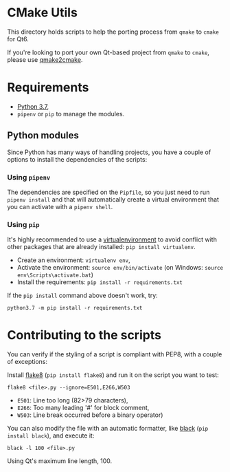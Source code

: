 # CMake Utils

This directory holds scripts to help the porting process from `qmake` to `cmake` for Qt6.

If you're looking to port your own Qt-based project from `qmake` to `cmake`, please use
[qmake2cmake](https://wiki.qt.io/Qmake2cmake).

# Requirements

* [Python 3.7](https://www.python.org/downloads/),
* `pipenv` or `pip` to manage the modules.

## Python modules

Since Python has many ways of handling projects, you have a couple of options to
install the dependencies of the scripts:

### Using `pipenv`

The dependencies are specified on the `Pipfile`, so you just need to run
`pipenv install` and that will automatically create a virtual environment
that you can activate with a `pipenv shell`.

### Using `pip`

It's highly recommended to use a [virtualenvironment](https://virtualenv.pypa.io/en/latest/)
to avoid conflict with other packages that are already installed: `pip install virtualenv`.

* Create an environment: `virtualenv env`,
* Activate the environment: `source env/bin/activate`
  (on Windows: `source env\Scripts\activate.bat`)
* Install the requirements: `pip install -r requirements.txt`

If the `pip install` command above doesn't work, try:

```
python3.7 -m pip install -r requirements.txt
```

# Contributing to the scripts

You can verify if the styling of a script is compliant with PEP8, with a couple of exceptions:

Install [flake8](http://flake8.pycqa.org/en/latest/) (`pip install flake8`) and run it
on the script you want to test:

```
flake8 <file>.py --ignore=E501,E266,W503
```

* `E501`: Line too long (82>79 characters),
* `E266`: Too many leading '#' for block comment,
* `W503`: Line break occurred before a binary operator)

You can also modify the file with an automatic formatter,
like [black](https://black.readthedocs.io/en/stable/) (`pip install black`),
and execute it:

```
black -l 100 <file>.py
```

Using Qt's maximum line length, 100.
